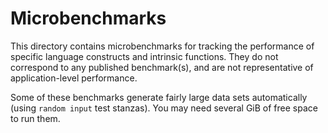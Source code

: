 # Microbenchmarks

This directory contains microbenchmarks for tracking the performance
of specific language constructs and intrinsic functions.  They do not
correspond to any published benchmark(s), and are not representative
of application-level performance.

Some of these benchmarks generate fairly large data sets automatically
(using ``random input`` test stanzas).  You may need several GiB of
free space to run them.
